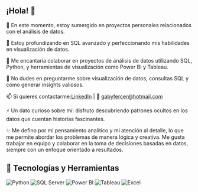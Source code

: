 ## ¡Hola! 👋  

🔭 En este momento, estoy sumergido en proyectos personales relacionados con el análisis de datos.

🌱 Estoy profundizando en SQL avanzado y perfeccionando mis habilidades en visualización de datos.

👯 Me encantaría colaborar en proyectos de análisis de datos utilizando SQL, Python, y herramientas de visualización como Power BI y Tableau.

💬 No dudes en preguntarme sobre visualización de datos, consultas SQL y cómo generar insights valiosos.

📫 Si quieres contactarme:[LinkedIn](https://www.linkedin.com/in/gabriela-castro-cerecedo) | 📧 gabyfercer@hotmail.com

⚡ Un dato curioso sobre mí: disfruto descubriendo patrones ocultos en los datos que cuentan historias fascinantes.


✨ Me defino por mi pensamiento analítico y mi atención al detalle, lo que me permite abordar los problemas de manera lógica y creativa. Me gusta trabajar en equipo y colaborar en la toma de decisiones basadas en datos, siempre con un enfoque orientado a resultados.

## 🚀 Tecnologías y Herramientas  
<p align="left">  
  <img src="https://img.shields.io/badge/Python-3776AB?style=for-the-badge&logo=python&logoColor=white" alt="Python">  
  <img src="https://img.shields.io/badge/SQL%20Server-CC2927?style=for-the-badge&logo=microsoft-sql-server&logoColor=white" alt="SQL Server">  
  <img src="https://img.shields.io/badge/Power%20BI-F2C811?style=for-the-badge&logo=powerbi&logoColor=black" alt="Power BI">  
  <img src="https://img.shields.io/badge/Tableau-E97627?style=for-the-badge&logo=tableau&logoColor=white" alt="Tableau">  
  <img src="https://img.shields.io/badge/Excel-217346?style=for-the-badge&logo=microsoft-excel&logoColor=white" alt="Excel">  
</p>

